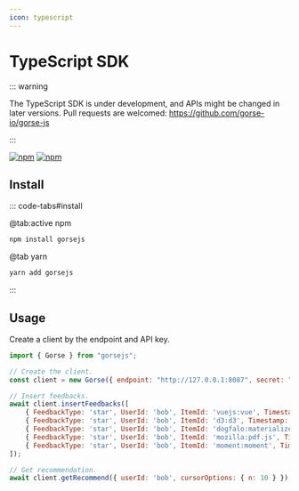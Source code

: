 ```yaml
---
icon: typescript
---
```

# TypeScript SDK

::: warning

The TypeScript SDK is under development, and APIs might be changed in later versions. Pull requests are welcomed: https://github.com/gorse-io/gorse-js

:::

[![npm](https://img.shields.io/npm/v/gorsejs)](https://www.npmjs.com/package/gorsejs)
[![npm](https://img.shields.io/npm/dt/gorsejs)](https://www.npmjs.com/package/gorsejs)

## Install

::: code-tabs#install

@tab:active npm

```bash
npm install gorsejs
```

@tab yarn

```bash
yarn add gorsejs
```

:::

## Usage

Create a client by the endpoint and API key.

```js
import { Gorse } from "gorsejs";

// Create the client.
const client = new Gorse({ endpoint: "http://127.0.0.1:8087", secret: "api_key" });

// Insert feedbacks.
await client.insertFeedbacks([
    { FeedbackType: 'star', UserId: 'bob', ItemId: 'vuejs:vue', Timestamp: '2022-02-24' },
    { FeedbackType: 'star', UserId: 'bob', ItemId: 'd3:d3', Timestamp: '2022-02-25' },
    { FeedbackType: 'star', UserId: 'bob', ItemId: 'dogfalo:materialize', Timestamp: '2022-02-26' },
    { FeedbackType: 'star', UserId: 'bob', ItemId: 'mozilla:pdf.js', Timestamp: '2022-02-27' },
    { FeedbackType: 'star', UserId: 'bob', ItemId: 'moment:moment', Timestamp: '2022-02-28' }
]);

// Get recommendation.
await client.getRecommend({ userId: 'bob', cursorOptions: { n: 10 } });
```

